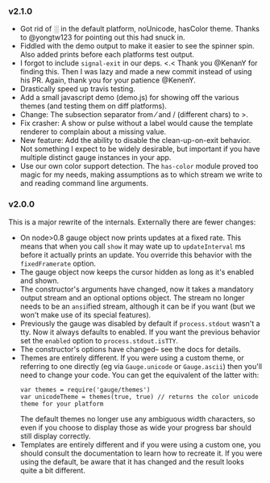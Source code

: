 ### v2.1.0

* Got rid of ░ in the default platform, noUnicode, hasColor theme.  Thanks
  to @yongtw123 for pointing out this had snuck in.
* Fiddled with the demo output to make it easier to see the spinner spin. Also
  added prints before each platforms test output.
* I forgot to include `signal-exit` in our deps.  <.< Thank you @KenanY for
  finding this. Then I was lazy and made a new commit instead of using his
  PR. Again, thank you for your patience @KenenY.
* Drastically speed up travis testing.
* Add a small javascript demo (demo.js) for showing off the various themes
  (and testing them on diff platforms).
* Change: The subsection separator from ⁄ and / (different chars) to >.
* Fix crasher: A show or pulse without a label would cause the template renderer
  to complain about a missing value.
* New feature: Add the ability to disable the clean-up-on-exit behavior.
  Not something I expect to be widely desirable, but important if you have
  multiple distinct gauge instances in your app.
* Use our own color support detection.
  The `has-color` module proved too magic for my needs, making assumptions
  as to which stream we write to and reading command line arguments.

### v2.0.0

This is a major rewrite of the internals.  Externally there are fewer
changes:

* On node>0.8 gauge object now prints updates at a fixed rate.  This means
  that when you call `show` it may wate up to `updateInterval` ms before it
  actually prints an update.  You override this behavior with the
  `fixedFramerate` option.
* The gauge object now keeps the cursor hidden as long as it's enabled and
  shown.
* The constructor's arguments have changed, now it takes a mandatory output
  stream and an optional options object.  The stream no longer needs to be
  an `ansi`ified stream, although it can be if you want (but we won't make
  use of its special features).
* Previously the gauge was disabled by default if `process.stdout` wasn't a
  tty.  Now it always defaults to enabled.  If you want the previous
  behavior set the `enabled` option to `process.stdout.isTTY`.
* The constructor's options have changed– see the docs for details.
* Themes are entirely different.  If you were using a custom theme, or
  referring to one directly (eg via `Gauge.unicode` or `Gauge.ascii`) then
  you'll need to change your code.  You can get the equivalent of the latter
  with:
  ```
  var themes = require('gauge/themes')
  var unicodeTheme = themes(true, true) // returns the color unicode theme for your platform
  ```
  The default themes no longer use any ambiguous width characters, so even
  if you choose to display those as wide your progress bar should still
  display correctly.
* Templates are entirely different and if you were using a custom one, you
  should consult the documentation to learn how to recreate it.  If you were
  using the default, be aware that it has changed and the result looks quite
  a bit different.
